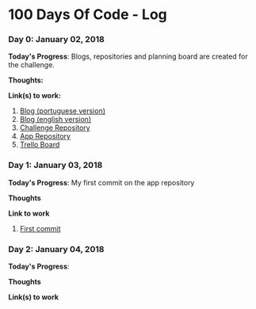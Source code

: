 # 100 Days Of Code - Log

### Day 0: January 02, 2018

**Today's Progress**: Blogs, repositories and planning board are created for 
the challenge.

**Thoughts:** 

**Link(s) to work:** 
1. [Blog (portuguese version)](https://hilam.github.io)
2. [Blog (english version)](https://medium.com/itfacets)
3. [Challenge Repository](https://github.com/hilam/100-days-of-code)
3. [App Repository](https://github.com/hilam/armazem)
5. [Trello Board](https://trello.com/b/zKO1ooa0/100daysofcode)

### Day 1: January 03, 2018

**Today's Progress**: My first commit on the app repository

**Thoughts** 

**Link to work**
1. [First commit](https://github.com/hilam/armazem/commit/454cc003a1fe2819300650eaa8c9c9ad68d4f4f8)

### Day 2: January 04, 2018

**Today's Progress**:

**Thoughts** 

**Link(s) to work**
